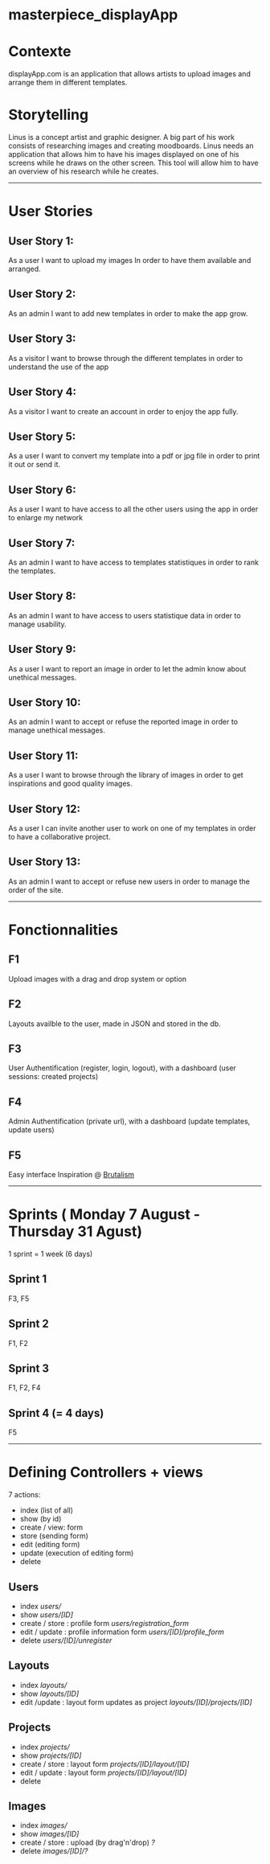 # masterpiece_displayApp


# Contexte

displayApp.com is an application that allows artists to upload images and arrange them in different templates.


# Storytelling

Linus is a concept artist and graphic designer. A big part of his work consists of researching images and creating moodboards.
Linus needs an application that allows him to have his images displayed on one of his screens while he draws on the other screen. This tool will allow him to have an overview of his research while he creates.

-----------------------------------------------------

# User Stories

## User Story 1: 
As a user
I want to upload my images 
In order to have them available and arranged.

## User Story 2:
As an admin
I want to add new templates
in order to make the app grow.

## User Story 3:
As a visitor
I want to browse through the different templates
in order to understand the use of the app

## User Story 4:
As a visitor
I want to create an account
in order to enjoy the app fully.

## User Story 5:
As a user
I want to convert my template into a pdf or jpg file
in order to print it out or send it.

## User Story 6:
As a user 
I want to have access to all the other users using the app
in order to enlarge my network

## User Story 7:
As an admin
I want to have access to templates statistiques
in order to rank the templates.

## User Story 8:
As an admin
I want to have access to users statistique data
in order to manage usability.

## User Story 9:
As a user
I want to report an image
in order to let the admin know about unethical messages.

## User Story 10:
As an admin
I want to accept or refuse the reported image
in order to manage unethical messages.

## User Story 11:
As a user
I want to browse through the library of images
in order to get inspirations and good quality images.

## User Story 12:
As a user
I can invite another user to work on one of my templates
in order to have a collaborative project.

## User Story 13:
As an admin
I want to accept or refuse new users
in order to manage the order of the site.

-----------------------------------------------------

# Fonctionnalities

## F1
Upload images with a drag and drop system or option

## F2
Layouts availble to the user, made in JSON and stored in the db.

## F3
User Authentification (register, login, logout), with a dashboard (user sessions: created projects)

## F4
Admin Authentification (private url), with a dashboard (update templates, update users)

## F5
Easy interface
Inspiration @ [Brutalism](https://www.uxbrutalism.com/)

-----------------------------------------------------

# Sprints ( Monday 7 August - Thursday 31 Agust)
1 sprint = 1 week (6 days)

## Sprint 1
F3, F5

## Sprint 2
F1, F2

## Sprint 3
F1, F2, F4

## Sprint 4 (= 4 days) 
F5

-----------------------------------------------------

# Defining Controllers + views

7 actions:

- index (list of all)
- show (by id)
- create / view: form
- store (sending form)
- edit (editing form)
- update (execution of editing form)
- delete

## Users 

- index *users/*
- show *users/[ID]*
- create / store : profile form *users/registration_form*
- edit / update : profile information form *users/[ID]/profile_form*
- delete *users/[ID]/unregister*

## Layouts

- index *layouts/*
- show *layouts/[ID]*
- edit /update : layout form updates as project *layouts/[ID]/projects/[ID]*

## Projects

- index *projects/*
- show *projects/[ID]*
- create / store : layout form *projects/[ID]/layout/[ID]*
- edit / update : layout form *projects/[ID]/layout/[ID]*
- delete

## Images

- index *images/*
- show *images/[ID]*
- create / store : upload (by drag'n'drop) *?*
- delete *images/[ID]/?*






